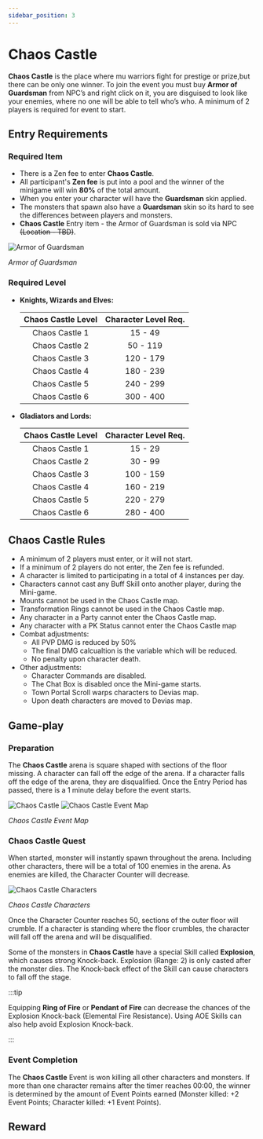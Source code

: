 ```yaml
---
sidebar_position: 3
---
```


# Chaos Castle

**Chaos Castle** is the place where mu warriors fight for prestige or prize,but there can be only one winner. To join the event you must buy **Armor of Guardsman** from NPC’s and right click on it, you are disguised to look like your enemies, where no one will be able to tell who’s who. A minimum of 2 players is required for event to start.

## Entry Requirements

### Required Item

- There is a Zen fee to enter **Chaos Castle**.
- All participant's **Zen fee** is put into a pool and the winner of the minigame will win **80%** of the total amount.
- When you enter your character will have the **Guardsman** skin applied.
- The monsters that spawn also have a **Guardsman** skin so its hard to see the differences between players and monsters.
- **Chaos Castle** Entry item - the Armor of Guardsman is sold via NPC ~~(Location - TBD)~~.

![Armor of Guardsman](/img/events/cc/armor-of-guardsman.jpg)

_Armor of Guardsman_

### Required Level

- **Knights, Wizards and Elves:**

  | Chaos Castle Level | Character Level Req. |
  | :----------------: | :------------------: |
  |   Chaos Castle 1   |       15 - 49        |
  |   Chaos Castle 2   |       50 - 119       |
  |   Chaos Castle 3   |      120 - 179       |
  |   Chaos Castle 4   |      180 - 239       |
  |   Chaos Castle 5   |      240 - 299       |
  |   Chaos Castle 6   |      300 - 400       |

- **Gladiators and Lords:**

  | Chaos Castle Level | Character Level Req. |
  | :----------------: | :------------------: |
  |   Chaos Castle 1   |       15 - 29        |
  |   Chaos Castle 2   |       30 - 99        |
  |   Chaos Castle 3   |      100 - 159       |
  |   Chaos Castle 4   |      160 - 219       |
  |   Chaos Castle 5   |      220 - 279       |
  |   Chaos Castle 6   |      280 - 400       |

## Chaos Castle Rules

- A minimum of 2 players must enter, or it will not start.
- If a minimum of 2 players do not enter, the Zen fee is refunded.
- A character is limited to participating in a total of 4 instances per day.
- Characters cannot cast any Buff Skill onto another player, during the Mini-game.
- Mounts cannot be used in the Chaos Castle map.
- Transformation Rings cannot be used in the Chaos Castle map.
- Any character in a Party cannot enter the Chaos Castle map.
- Any character with a PK Status cannot enter the Chaos Castle map
- Combat adjustments:
  - All PVP DMG is reduced by 50%
  - The final DMG calcualtion is the variable which will be reduced.
  - No penalty upon character death.
- Other adjustments:
  - Character Commands are disabled.
  - The Chat Box is disabled once the Mini-game starts.
  - Town Portal Scroll warps characters to Devias map.
  - Upon death characters are moved to Devias map.

## Game-play

### Preparation

The **Chaos Castle** arena is square shaped with sections of the floor missing. A character can fall off the edge of the arena. If a character falls off the edge of the arena, they are disqualified. Once the Entry Period has passed, there is a 1 minute delay before the event starts.

![Chaos Castle](/img/events/cc/cc.jpg)
![Chaos Castle Event Map](/img/events/cc/cc-map.jpg)

_Chaos Castle Event Map_

### Chaos Castle Quest

When started, monster will instantly spawn throughout the arena. Including other characters, there will be a total of 100 enemies in the arena. As enemies are killed, the Character Counter will decrease.

![Chaos Castle Characters](/img/events/cc/cc-monsters.jpg)

_Chaos Castle Characters_

Once the Character Counter reaches 50, sections of the outer floor will crumble. If a character is standing where the floor crumbles, the character will fall off the arena and will be disqualified.

Some of the monsters in **Chaos Castle** have a special Skill called **Explosion**, which causes strong Knock-back. Explosion (Range: 2) is only casted after the monster dies. The Knock-back effect of the Skill can cause characters to fall off the stage.

:::tip

Equipping **Ring of Fire** or **Pendant of Fire** can decrease the chances of the Explosion Knock-back (Elemental Fire Resistance). Using AOE Skills can also help avoid Explosion Knock-back.

:::

### Event Completion

The **Chaos Castle** Event is won killing all other characters and monsters.
If more than one character remains after the timer reaches 00:00, the winner is determined by the amount of Event Points earned (Monster killed: +2 Event Points; Character killed: +1 Event Points).

## Reward
